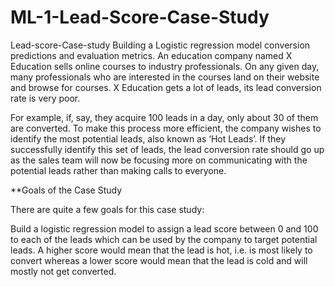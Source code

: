 # ML-1-Lead-Score-Case-Study

Lead-score-Case-study
Building a Logistic regression model conversion predictions and evaluation metrics. An education company named X Education sells online courses to industry professionals. On any given day, many professionals who are interested in the courses land on their website and browse for courses. X Education gets a lot of leads, its lead conversion rate is very poor.

For example, if, say, they acquire 100 leads in a day, only about 30 of them are converted. To make this process more efficient, the company wishes to identify the most potential leads, also known as ‘Hot Leads’. If they successfully identify this set of leads, the lead conversion rate should go up as the sales team will now be focusing more on communicating with the potential leads rather than making calls to everyone.

**Goals of the Case Study

There are quite a few goals for this case study:

Build a logistic regression model to assign a lead score between 0 and 100 to each of the leads which can be used by the company to target potential leads. A higher score would mean that the lead is hot, i.e. is most likely to convert whereas a lower score would mean that the lead is cold and will mostly not get converted.
